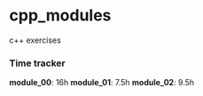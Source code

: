 # cpp_modules
c++ exercises

### Time tracker
**module_00**: 16h
**module_01**: 7.5h
**module_02**: 9.5h
